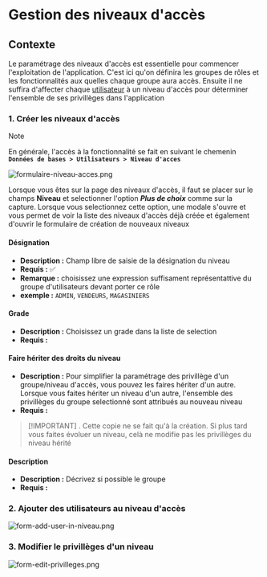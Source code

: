 # Gestion des niveaux d'accès

## Contexte

Le paramétrage des niveaux d'accès est essentielle pour commencer l'exploitation de l'application. C'est ici qu'on définira les groupes de rôles et les fonctionnalités aux quelles chaque groupe aura accès. Ensuite il ne suffira d'affecter chaque [utilisateur](utilisateurs.md) à un niveau d'accès pour déterminer l'ensemble de ses privillèges dans l'application

### 1. Créer les niveaux d'accès

> [!NOTE]  
> En générale, l'accès à la fonctionnalité se fait en suivant le chemenin **`Données de bases > Utilisateurs > Niveau d'acces`**

![formulaire-niveau-acces.png](https://i.postimg.cc/WzWv7pBd/formulaire-niveau-acces.png)

Lorsque vous êtes sur la page des niveaux d'accès, il faut se placer sur le champs **Niveau** et selectionner l'option _**Plus de choix**_ comme sur la capture.
Lorsque vous selectionnez cette option, une modale s'ouvre et vous permet de voir la liste des niveaux d'accès déjà créée et également d'ouvrir le formulaire de création de nouveaux niveaux

#### **Désignation**

- **Description :** Champ libre de saisie de la désignation du niveau
- **Requis :** ✅
- **Remarque :** choisissez une expression suffisament représentattive du groupe d'utilisateurs devant porter ce rôle
- **exemple :** `ADMIN`, `VENDEURS`, `MAGASINIERS`

#### **Grade**

- **Description :** Choisissez un grade dans la liste de selection
- **Requis :**

#### **Faire hériter des droits du niveau**

- **Description :** Pour simplifier la paramétrage des privillège d'un groupe/niveau d'accès, vous pouvez les faires hériter d'un autre. Lorsque vous faites hériter un niveau d'un autre, l'ensemble des privillèges du groupe selectionné sont attribués au nouveau niveau
- **Requis :**

> [!IMPORTANT] . Cette copie ne se fait qu'à la création. Si plus tard vous faites évoluer un niveau, celà ne modifie pas les privillèges du niveau hérité

#### **Description**

- **Description :** Décrivez si possible le groupe
- **Requis :**

### 2. Ajouter des utilisateurs au niveau d'accès

![form-add-user-in-niveau.png](https://i.postimg.cc/NfTMcSrZ/form-add-user-in-niveau.png)

### 3. Modifier le privillèges d'un niveau

![form-edit-privilleges.png](https://i.postimg.cc/FzT259V0/form-edit-privilleges.png)
